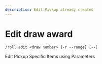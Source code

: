 ```yaml
---
description: Edit Pickup already created
---
```


# Edit draw award

```
/roll edit <draw number> [-r --range] [--]
```

Edit Pickup Specific Items using Parameters
